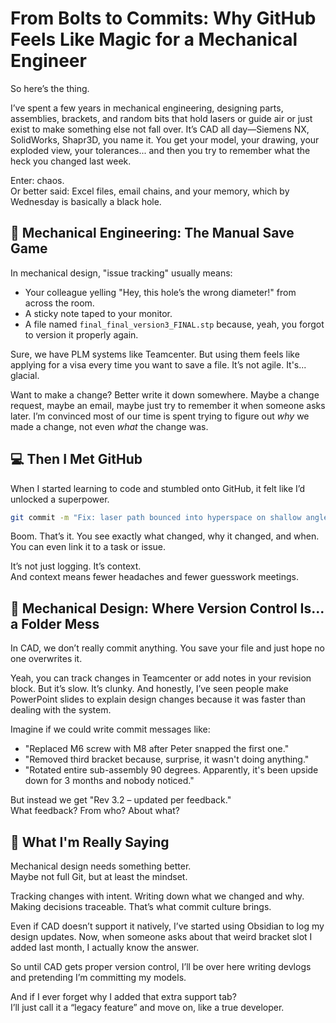 # From Bolts to Commits: Why GitHub Feels Like Magic for a Mechanical Engineer

So here’s the thing.

I’ve spent a few years in mechanical engineering, designing parts, assemblies, brackets, and random bits that hold lasers or guide air or just exist to make something else not fall over. It’s CAD all day—Siemens NX, SolidWorks, Shapr3D, you name it. You get your model, your drawing, your exploded view, your tolerances... and then you try to remember what the heck you changed last week.

Enter: chaos.  
Or better said: Excel files, email chains, and your memory, which by Wednesday is basically a black hole.

## 🧠 Mechanical Engineering: The Manual Save Game

In mechanical design, "issue tracking" usually means:

- Your colleague yelling "Hey, this hole’s the wrong diameter!" from across the room.  
- A sticky note taped to your monitor.  
- A file named `final_final_version3_FINAL.stp` because, yeah, you forgot to version it properly again.

Sure, we have PLM systems like Teamcenter. But using them feels like applying for a visa every time you want to save a file. It’s not agile. It's... glacial.

Want to make a change? Better write it down somewhere. Maybe a change request, maybe an email, maybe just try to remember it when someone asks later. I’m convinced most of our time is spent trying to figure out *why* we made a change, not even *what* the change was.

## 💻 Then I Met GitHub

When I started learning to code and stumbled onto GitHub, it felt like I’d unlocked a superpower.

```bash
git commit -m "Fix: laser path bounced into hyperspace on shallow angles"
```

Boom. That’s it. You see exactly what changed, why it changed, and when. You can even link it to a task or issue.

It’s not just logging. It’s context.  
And context means fewer headaches and fewer guesswork meetings.

## 🧱 Mechanical Design: Where Version Control Is... a Folder Mess

In CAD, we don’t really commit anything. You save your file and just hope no one overwrites it.

Yeah, you can track changes in Teamcenter or add notes in your revision block. But it’s slow. It’s clunky. And honestly, I’ve seen people make PowerPoint slides to explain design changes because it was faster than dealing with the system.

Imagine if we could write commit messages like:

- "Replaced M6 screw with M8 after Peter snapped the first one."  
- "Removed third bracket because, surprise, it wasn't doing anything."  
- "Rotated entire sub-assembly 90 degrees. Apparently, it's been upside down for 3 months and nobody noticed."

But instead we get "Rev 3.2 – updated per feedback."  
What feedback? From who? About what?

## 🤔 What I'm Really Saying

Mechanical design needs something better.  
Maybe not full Git, but at least the mindset.

Tracking changes with intent. Writing down what we changed and why. Making decisions traceable. That’s what commit culture brings.

Even if CAD doesn’t support it natively, I’ve started using Obsidian to log my design updates. Now, when someone asks about that weird bracket slot I added last month, I actually know the answer.

So until CAD gets proper version control, I’ll be over here writing devlogs and pretending I’m committing my models.

And if I ever forget why I added that extra support tab?  
I’ll just call it a “legacy feature” and move on, like a true developer.

